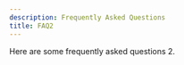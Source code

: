 ```yaml
---
description: Frequently Asked Questions
title: FAQ2
---
```


Here are some frequently asked questions 2.